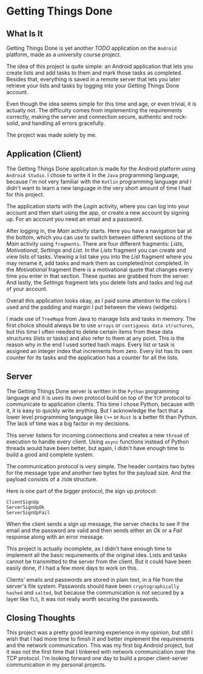 # Getting Things Done

## What Is It

Getting Things Done is yet another *TODO* application on the `Android` platform, made as a university course project.

The idea of this project is quite simple: an Android application that lets you create lists and add tasks to them
and mark those tasks as completed. Besides that, everything is saved in a remote server that lets you later
retrieve your lists and tasks by logging into your Getting Things Done account.

Even though the idea seems simple for this time and age, or even trivial, it is actually not. The difficulty comes
from implementing the requirements correctly, making the server and connection secure, authentic and rock-solid,
and handling all errors gracefully.

The project was made solely by me.

## Application (Client)

The Getting Things Done application is made for the Android platform using `Android Studio`. I chose to write
it in the `Java` programming language, because I'm not very familiar with the `Kotlin` programming language and
I didn't want to learn a new language in the very short amount of time I had for this project.

The application starts with the *Login* activity, where you can log into your account and then start using the
app, or create a new account by signing up. For an account you need an email and a password.

After logging in, the *Main* activity starts. Here you have a navigation bar at the bottom, which you can use to
switch between different sections of the *Main* activity using `fragments`. There are four different fragments:
*Lists*, *Motivational*, *Settings* and *List*. In the *Lists* fragment you can create and view lists of tasks.
Viewing a list take you into the *List* fragment where you may rename it, add tasks and mark them as completed/not
completed. In the *Motivational* fragment there is a motivational quote that changes every time you enter in that
section. These quotes are grabbed from the server. And lastly, the *Settings* fragment lets you delete lists and
tasks and log out of your account.

Overall this application looks okay, as I paid some attention to the colors I used and the padding and margin I
put between the views (widgets).

I made use of `TreeMap`s from Java to manage lists and tasks in memory. The first choice should always be to
use `arrays` or `contiguous data structures`, but this time I often needed to delete certain items from these
data structures (lists or tasks) and also refer to them at any point. This is the reason why in the end I used
sorted hash maps. Every list or task is assigned an integer index that increments from zero. Every list has its
own counter for its tasks and the application has a counter for all the lists.

## Server

The Getting Things Done server is written in the `Python` programming language and it is uses its own protocol
build on top of the `TCP` protocol to communicate to application clients. This time I chose Python, because
with it, it is easy to quickly write anything. But I acknowledge the fact that a lower level programming language
like `C++` or `Rust` is a better fit than Python. The lack of time was a big factor in my decisions.

This server listens for incoming connections and creates a new `thread` of execution to handle every client.
Using `async` functions instead of Python threads would have been better, but again, I didn't have enough time
to build a good and complete system.

The communication protocol is very simple. The header contains two bytes for the message type and another two
bytes for the payload size. And the payload consists of a `JSON` structure.

Here is one part of the bigger protocol, the sign up protocol:

    ClientSignUp
    ServerSignUpOk
    ServerSignUpFail

When the client sends a sign up message, the server checks to see if the email and the password are valid and
then sends either an *Ok* or a *Fail* response along with an error message.

This project is actually incomplete, as I didn't have enough time to implement all the basic requirements
of the original idea. Lists and tasks cannot be transmitted to the server from the client. But it could have
been easily done, if I had a few more days to work on this.

Clients' emails and passwords are stored in plain text, in a file from the server's file system. Passwords should
have been `cryptographically hashed` and `salted`, but because the communication is not secured by a layer like
`TLS`, it was not really worth securing the passwords.

## Closing Thoughts

This project was a pretty good learning experience in my opinion, but still I wish that I had more time to
finish it and better implement the requirements and the network communication. This was my first big
Android project, but it was not the first time that I tinkered with network communication over the TCP
protocol. I'm looking forward one day to build a proper client-server communication in my personal projects.
